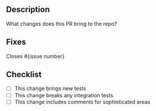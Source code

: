 ## Description

What changes does this PR bring to the repo?

## Fixes

Closes #{issue number}

## Checklist

- [ ] This change brings new tests
- [ ] This change breaks any integration tests
- [ ] This change includes comments for sophisticated areas
